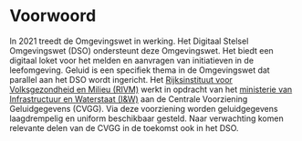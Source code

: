 # Voorwoord

In 2021 treedt de Omgevingswet in werking. Het Digitaal Stelsel Omgevingswet (DSO) ondersteunt deze Omgevingswet. Het biedt een digitaal loket voor het melden en aanvragen van initiatieven in de leefomgeving. Geluid is een specifiek thema in de Omgevingswet dat parallel aan het DSO wordt ingericht. Het [Rijksinstituut voor Volksgezondheid en Milieu (RIVM)](https://www.rivm.nl) werkt in opdracht van het [ministerie van Infrastructuur en Waterstaat (I&W)](https://www.rijksoverheid.nl/ministeries/ministerie-van-infrastructuur-en-waterstaat) aan de Centrale Voorziening Geluidgegevens (CVGG). Via deze voorziening worden geluidgegevens laagdrempelig en uniform beschikbaar gesteld. Naar verwachting komen relevante delen van de CVGG in de toekomst ook in het DSO.
